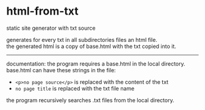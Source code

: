 # html-from-txt
static site generator with txt source

generates for every txt in all subdirectories files an html file.  
the generated html is a copy of base.html with the txt copied into it.

---
documentation:
the program requires a base.html in the local directory.
base.html can have these strings in the file: 
- ```<p>no page source</p>```
  is replaced with the content of the txt
- ```no page title```
  is replaced with the txt file name

the program recursively searches .txt files from the local directory.
